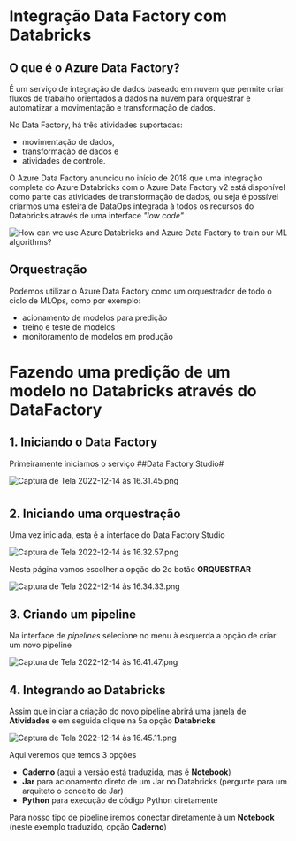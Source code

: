 # Integração Data Factory com Databricks

## O que é o Azure Data Factory?

É um serviço de integração de dados baseado em nuvem que permite criar fluxos de trabalho orientados a dados na nuvem para orquestrar e automatizar a movimentação e transformação de dados. 

No Data Factory, há três atividades suportadas: 

- movimentação de dados, 
- transformação de dados e 
- atividades de controle. 

O Azure Data Factory anunciou no início de 2018 que uma integração completa do Azure Databricks com o Azure Data Factory v2 está disponível como parte das atividades de transformação de dados, ou seja é possível criarmos uma esteira de DataOps integrada à todos os recursos do Databricks através de uma interface *"low code"*


<IMG  src="https://www.element61.be/sites/default/files/img_knowledge_base/architecture.png"  alt="How can we use Azure Databricks and Azure Data Factory to train our ML algorithms?"/>


## Orquestração

Podemos utilizar o Azure Data Factory como um orquestrador de todo o ciclo de MLOps, como por exemplo:

- acionamento de modelos para predição
- treino e teste de modelos
- monitoramento de modelos em produção


# Fazendo uma predição de um modelo no Databricks através do DataFactory

## 1. Iniciando o Data Factory


Primeiramente iniciamos o serviço ##Data Factory Studio#

![Captura de Tela 2022-12-14 às 16.31.45.png](/.attachments/Captura%20de%20Tela%202022-12-14%20às%2016.31.45-3b99e335-eb5a-454d-9686-a8ec08480594.png)

#

## 2. Iniciando uma orquestração

Uma vez iniciada, esta é a interface do Data Factory Studio

![Captura de Tela 2022-12-14 às 16.32.57.png](/.attachments/Captura%20de%20Tela%202022-12-14%20às%2016.32.57-59da0678-855c-4b82-aae6-460ef2b0037d.png)

Nesta página vamos escolher a opção do 2o botão **ORQUESTRAR**

![Captura de Tela 2022-12-14 às 16.34.33.png](/.attachments/Captura%20de%20Tela%202022-12-14%20às%2016.34.33-8aa877ec-7f24-4bbc-8a98-eccae61ce911.png)

## 3. Criando um pipeline

Na interface de *pipelines* selecione no menu à esquerda a opção de criar um novo pipeline

![Captura de Tela 2022-12-14 às 16.41.47.png](/.attachments/Captura%20de%20Tela%202022-12-14%20às%2016.41.47-fbad29d4-c051-46ce-b623-ae55c51fc2cb.png)

## 4. Integrando ao Databricks

Assim que iniciar a criação do novo pipeline abrirá uma janela de **Atividades** e em seguida clique na 5a opção **Databricks**

![Captura de Tela 2022-12-14 às 16.45.11.png](/.attachments/Captura%20de%20Tela%202022-12-14%20às%2016.45.11-ee8b27f2-2c7d-4c79-8227-357bf29625ae.png)

Aqui veremos que temos 3 opções
- **Caderno** (aqui a versão está traduzida, mas é **Notebook**)
- **Jar** para acionamento direto de um Jar no Databricks (pergunte para um arquiteto o conceito de Jar)
- **Python** para execução de código Python diretamente

Para nosso tipo de pipeline iremos conectar diretamente à um **Notebook** (neste exemplo traduzido, opção **Caderno**)









